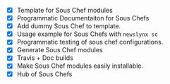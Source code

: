
- [x] Template for Sous Chef modules
- [x] Programmatic Documentaiton for Sous Chefs
- [x] Add dummy Sous Chef to template.
- [x] Usage example for Sous Chefs with `newslynx sc`
- [x] Programmatic testing of sous chef configurations.
- [x] Generate Sous Chef modules
- [x] Travis + Doc builds
- [x] Make Sous Chef modules easily installable.
- [x] Hub of Sous Chefs